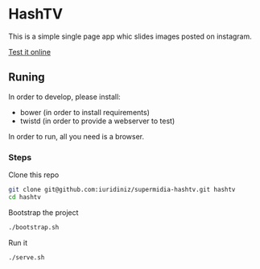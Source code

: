 # HashTV #

This is a simple single page app whic slides images posted on instagram.

[Test it online](http://iuridiniz.github.io/supermidia-hashtv/)

## Runing ##

In order to develop, please install:
* bower (in order to install requirements)
* twistd (in order to provide a webserver to test)

In order to run, all you need is a browser.

### Steps ###

Clone this repo

```bash
git clone git@github.com:iuridiniz/supermidia-hashtv.git hashtv
cd hashtv
```

Bootstrap the project

```bash
./bootstrap.sh
```

Run it

```bash
./serve.sh
```
